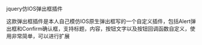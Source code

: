 jquery仿IOS弹出框插件

这款弹出框插件是本人自己模仿IOS原生弹出框写的一个自定义插件，包括Alert弹出框和Confirm确认框，支持标题，内容，按钮文字以及按钮回调函数自定义，使用非常简单，可以进行扩展

